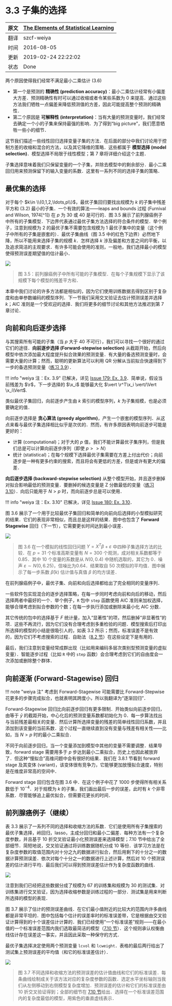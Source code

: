 # 3.3 子集的选择

原文     | [The Elements of Statistical Learning](https://web.stanford.edu/~hastie/ElemStatLearn/printings/ESLII_print12.pdf#page=76)
      ---|---
翻译     | szcf-weiya
时间     | 2016-08-05
更新 | 2019-02-24 22:22:02
状态 | Done

两个原因使得我们经常不满足最小二乘估计 (3.6)

- 第一个是预测的 **精确性 (prediction accuracy)**：最小二乘估计经常有小偏差大方差．预测精确性有时可以通过收缩或者令某些系数为 0 来提高．通过这些方法我们牺牲一点偏差来降低预测值的方差，因此可能提高整个预测的精确性．
- 第二个原因是 **可解释性 (interpretation)**：当有大量的预测变量时，我们经常去确定一个小的子集来保持最强的影响．为了得到“big picture”，我们愿意牺牲一些小的细节．

这节我们描述一些线性回归选择变量子集的方法．在后面的部分中我们讨论用于控制方差的收缩和混合的方法，以及其它降维的策略．这些都属于 **模型选择 (model selection)**．模型选择不局限于线性模型；第 7 章将详细介绍这个主题．

子集选择意味着我们只保留变量的一个子集，并除去模型中的剩余部分．最小二乘回归用来预测保留下的输入变量的系数．这里有一系列不同的选择子集的策略．

## 最优集的选择

对于每个 $k\in \\{0,1,2,\ldots,p\\}$，最优子集回归要找出规模为 $k$ 的子集中残差平方和 (3.2) 最小的子集．一个有效的算法——leaps and bounds 过程 (Furnival and Wilson, 1974[^1]) 在 $p$ 为 30 或 40 是可行的．图 3.5 展示了前列腺癌例子中所有的子集模型．下边界代表通过最优子集方法选择的符合条件的模型．举个例子，注意到规模为 2 的最优子集不需要包含规模为 1 最优子集中的变量（这个例子中所有的子集是嵌套的）．最优子集曲线（图 3.5 中的红色下边界）必然地下降，所以不能用来选择子集的规模 $k$．怎样选择 $k$ 涉及偏差和方差之间的平衡，以及追求简洁的主观要求．有许多可能会使用的准则，一般地，我们选择最小的模型使得预测误差期望值的估计最小．

![](../img/03/fig3.5.png)

> 图 3.5：前列腺癌例子中所有可能的子集模型．在每个子集规模下显示了该规模下每个模型的残差平方和．

本章中我们讨论的许多方法都是相似的，因为它们使用训练数据去得到区别于复杂度和由单参数编码的模型序列．下一节我们采用交叉验证去估计预测误差并选择 $k$；AIC 准则是一个受欢迎的选择．我们将更多的细节讨论和其他方法推迟到第 7 章讨论．

## 向前和向后逐步选择

与其搜索所有可能的子集（当 $p$ 大于 40 不可行），我们可以寻找一个很好的通过它们的途径．**向前逐步选择 (Forward-stepwise selection)** 从截距开始，然后向模型中依次添加最大程度提升拟合效果的预测变量．有大量的备选预测变量时，会需要大量的计算；然而，聪明的更新算法可以利用 QR 分解从当前拟合快速得到下一步的备选预测变量（[练习 3.9](https://github.com/szcf-weiya/ESL-CN/issues/179)）．

!!! info "weiya 注：Ex. 3.9"
    已解决，详见 [Issue 179: Ex. 3.9](https://github.com/szcf-weiya/ESL-CN/issues/179)．简单说，假设当前残差为 $\r$，下一步选择的 $\x_i$ 能够最大化 $\vert \r^T\x_i \vert/\Vert \x_i\Vert$.

类似最优子集回归，向前逐步产生由 $k$ 索引的模型序列，$k$ 为子集规模，也是必须要确定的值．

向前逐步选择是 **贪心算法 (greedy algorithm)**，产生一个嵌套的模型序列．从这点来看与最优子集选择相比似乎是次优的．然而，有许多原因表明向前逐步可能是更好的：

- 计算 (computational)；对于大的 $p$ 值，我们不能计算最优子集序列，但是我们总是可以计算向前逐步序列（即使 $p>>N$）
- 统计 (statistical)；在每个规模下选择最优子集需要在方差上付出代价；向前逐步是一种有更多约束的搜索，而且将会有更低的方差，但是或许有更大的偏差．

**向后逐步选择 (backward-stepwise selection)** 从整个模型开始，并且逐步删掉对拟合影响最低的预测变量．要删掉的候选变量是 Z 分数最低的变量（[练习 3.10](https://github.com/szcf-weiya/ESL-CN/issues/180)）．向后只能用于 $N>p$ 时，而向前逐步总是可以使用．

!!! info "weiya 注：Ex. 3.10"
    已解决，详见 [Issue 180: Ex. 3.10](https://github.com/szcf-weiya/ESL-CN/issues/180)．

图 3.6 展示了一个用于比较最优子集回归和简单的向前向后选择的小型模拟研究的结果．它们的表现非常相似，而且总是这样的结果．图中也包含了 **Forward Stagewise** 回归（下一节），它需要更长时间达到最小误差．

![](../img/03/fig3.6.png)

> 图 3.6 在一个模拟的线性回归问题 $Y=X^T\beta+\varepsilon$ 中四种子集选择方法的比较．在 $p=31$ 个标准高斯变量有 $N=300$ 个观测，成对相关系数都等于 0.85．其中 10 个变量的系数是从 $N(0,0.4)$ 中随机选取的，其它为 0．噪声 $\varepsilon \sim N(0,6.25)$，信噪比为0.64．结果取自 50 次模拟的平均值．图中展示了每一步系数 $\hat{\beta}(k)$ 估计值与真值 $\beta$ 的均方误差．

在前列腺癌例子中，最优子集、向前和向后选择都给出了完全相同的变量序列．

一些软件包实现混合的逐步选择策略，在每一步同时考虑向前和向后的移动，然后选择两者中最好的一个．举个例子，`R` 包中 `step` 函数使用 AIC 准则来加权选择，能够合理考虑到拟合参数的个数；在每一步执行添加或删除来最小化 AIC 分数．

其它传统的包中的选择基于 $F$ 统计量，加入“显著性”的项，然后删掉“非显著性”的项．这些不再流行，因为它们没有合理考虑到多重检验的问题．模型搜索后打印出所选择的模型的小结是很吸引人的，如表 3.2 所示；然而，标准误差不是有效的，因为它们不考虑搜索的过程．自助法（[8.2 节](../08-Model-Inference-and-Averaging/8.2-The-Bootstrap-and-Maximum-Likelihood-Methods.md)）在这些设定下是有用的．

最后，我们注意到变量经常成群出现（比如用来编码多层次类别型预测变量的虚拟变量）．智能逐步过程（比如 `R` 中的 `step` 函数）会合理考虑到它们的自由度会一次添加或删除整个群体．

## 向前逐渐 (Forward-Stagewise) 回归

!!! note "weiya 注"
    考虑到 Forward-Stagewise 可能需要比 Forward-Stepwise 花更多的步骤完成拟合，也就表明其跨度小，所以我翻译为“逐渐回归”．

Forward-Stagewise 回归比向前逐步回归有更多限制．开始类似向前逐步回归，由等于 $\bar{y}$ 的截距开始，中心化后的预测变量系数都初始化为 0．每一步算法找出与当前残差最相关的变量．然后计算所选择变量的残差的简单线性回归系数，并且添加到该变量的当前系数．这个过程一直继续直到没有变量与残差有相关性——比如，当 $N>p$ 时的最小二乘拟合．

不同于向前逐步回归，当一个变量添加到模型中其他的变量不需要调整．结果导致，forward stage 需要用多于 $p$ 步达到最小二乘拟合，历史上也因此被放弃了．但这种“慢拟合”高维问题中会有很好的结果．我们在 3.8.1 节看到 forward stage 及其变体 (variant)，该变体很有竞争力，它能够更加放慢拟合速度，特别是在维度非常高的空间中．

Forward stage 回归包含在图 3.6 中．在这个例子中花了 1000 步使得所有相关系数低于 $10^{-4}$．对于规模为 $k$ 的子集，我们画出最后一步的误差，此时有 $k$ 个非零系数．尽管能够追上最优拟合，但需要花更长的时间．

## 前列腺癌例子（继续）

表 3.3 展示了一系列不同的选择和收缩方法的系数．它们是使用所有子集搜索的最优子集选择，岭回归，lasso，主成分回归和最小二偏差．每种方法有一个复杂度参数，并且基于 10 折交叉验证最小化预测误差来选择模型；7.10 节中给出了全部细节．简短地说，交叉验证通过将训练数据随机分成 10 等份．该学习方法是在复杂度参数的取值范围内对十分之九的数据进行拟合，然后用剩下的十分之一的数据计算预测误差．依次对每个十分之一的数据进行上述计算，然后对 10 个预测误差的估计进行平均．最后我们可以得到预测误差估计作为复杂度函数的曲线．

![](../img/03/tab3.3.png)

注意到我们已经把这些数据分成了规模为 67 的训练集和规模为 30 的测试集．对训练集进行交叉验证，因为选择收缩参数是训练过程的一部分．测试集是用来判断所选择的模型的表现．

图 3.7 展示了估计的预测误差曲线．在它们最小值附近的比较大的范围内许多曲线都是非常平坦的．图中包括每个估计的误差率时的标准误差带，它是根据由交叉验证计算得到的十个误差估计计算的．我们已经使用“一个标准误差”规则——在最小值的一个标准误差范围内我们选取最简洁的模型（[7.10 节](../07-Model-Assessment-and-Selection/7.10-Cross-Validation.md)）．这个规则承认权衡曲线估计存在误差这一事实，并且因此采取一种保守的方式．

最优子集选择决定使用两个预测变量 `lcvol` 和 `lcweight`．表格的最后两行给出了测试集上预测误差的平均值（和它的标准误差估计）．

![](../img/03/fig3.7.png)

> 图 3.7 不同选择和收缩方法的预测误差的估计值曲线和它们的标准误差．每条曲线绘制成关于该方法对应的复杂度参数的函数．选定水平坐标轴则当我们从左侧移动到右侧模型复杂度增加．预测误差的估计和它们的标准误差由 10 折交叉验证得到；全部的细节在 [7.10 节]((../07-Model-Assessment-and-Selection/7.10-Cross-Validation.md))给出．选择在一个标准误差范围内的复杂度最低的模型，用紫色的垂直虚线表示．
